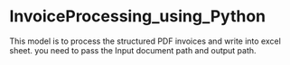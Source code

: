 # InvoiceProcessing_using_Python
This model is to process the structured PDF invoices and write into excel sheet. you need to pass the Input document path and output path. 
